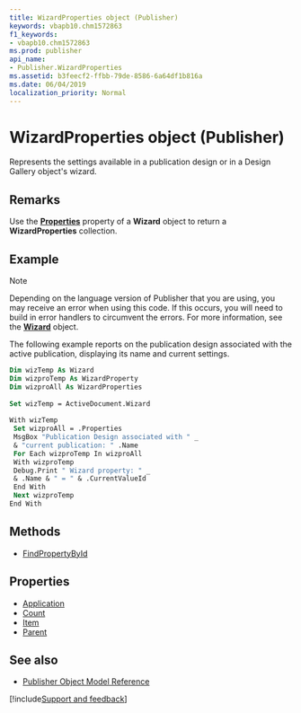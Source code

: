 ```yaml
---
title: WizardProperties object (Publisher)
keywords: vbapb10.chm1572863
f1_keywords:
- vbapb10.chm1572863
ms.prod: publisher
api_name:
- Publisher.WizardProperties
ms.assetid: b3feecf2-ffbb-79de-8586-6a64df1b816a
ms.date: 06/04/2019
localization_priority: Normal
---
```



# WizardProperties object (Publisher)

Represents the settings available in a publication design or in a Design Gallery object's wizard.
 
## Remarks

Use the **[Properties](Publisher.Wizard.Properties.md)** property of a **Wizard** object to return a **WizardProperties** collection. 

## Example

> [!NOTE] 
> Depending on the language version of Publisher that you are using, you may receive an error when using this code. If this occurs, you will need to build in error handlers to circumvent the errors. For more information, see the **[Wizard](Publisher.Wizard.md)** object.

The following example reports on the publication design associated with the active publication, displaying its name and current settings.

```vb
Dim wizTemp As Wizard 
Dim wizproTemp As WizardProperty 
Dim wizproAll As WizardProperties 
 
Set wizTemp = ActiveDocument.Wizard 
 
With wizTemp 
 Set wizproAll = .Properties 
 MsgBox "Publication Design associated with " _ 
 & "current publication: " .Name 
 For Each wizproTemp In wizproAll 
 With wizproTemp 
 Debug.Print " Wizard property: " _ 
 & .Name & " = " & .CurrentValueId 
 End With 
 Next wizproTemp 
End With
```


## Methods

- [FindPropertyById](Publisher.WizardProperties.FindPropertyById.md)

## Properties

- [Application](Publisher.WizardProperties.Application.md)
- [Count](Publisher.WizardProperties.Count.md)
- [Item](Publisher.WizardProperties.Item.md)
- [Parent](Publisher.WizardProperties.Parent.md)

## See also

- [Publisher Object Model Reference](overview/publisher/object-model.md)



[!include[Support and feedback](~/includes/feedback-boilerplate.md)]
